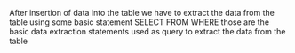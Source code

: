 After insertion of data into the table
we have to extract the data from the table using some basic statement
SELECT
FROM 
WHERE 
those are the basic data extraction statements used as query to extract the data from the table
